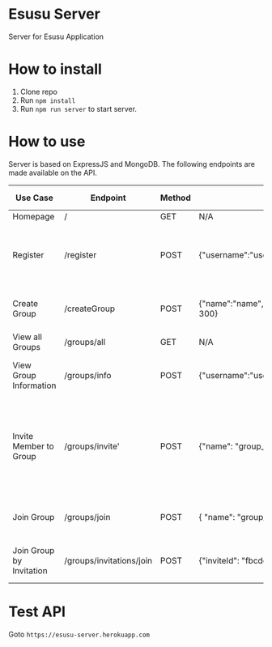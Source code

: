 # Esusu Server

Server for Esusu Application

# How to install 
1. Clone repo
2. Run `npm install`
3. Run `npm run server` to start server.

# How to use
Server is based on ExpressJS and MongoDB.
The following endpoints are made available on the API.

| Use Case  | Endpoint | Method | Request Body | Response |Notes |Auth Required |
| ------------- | ------------- | ------------- | ------------- |------------- |------------- |------------- |
| Homepage  | /  |GET  | N/A | Esusu Server | N/A | False
| Register  | /register | POST | {"username":"user","email":"email"} | {"status": xxx,"passkey": "*****"} | Passkey to be passed in authorization header in subsequent requests.| True
| Create Group  | /createGroup | POST | {"name":"name","description":"desc","username":"username","search":true,"capacity":50,"initialSavings": 300} | {"status": xxx} | Passkey to be passed in authorization header. | True
| View all Groups | /groups/all| GET | N/A | {***groups} |N/A | False
| View Group Information | /groups/info| POST | {"username":"user","email":"email"} | {***group_info} | Passkey to be passed in authorization header. | True
| Invite Member to Group  | /groups/invite' | POST | {"name": "group_name","username": "user/admin","member": "user_to_invite"} | {"status": xxx,"inviteId": "*****"} | Passkey to be passed in authorization header, InviteId to be passed in ` Join Group by Invitation` UseCase | True
| Join Group  | /groups/join | POST | { "name": "group_name","username":"user"} | {"status": xxx} | Passkey to be passed in authorization header. | True
| Join Group by Invitation | /groups/invitations/join | POST | {"inviteId": "fbcddddf-1393-491c-b48c-a35428543e31"} | {"status": xxx} | Passkey to be passed in authorization header. | True

# Test API
Goto `https://esusu-server.herokuapp.com`